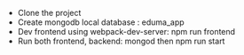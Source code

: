 - Clone the project
- Create mongodb local database : eduma_app
- Dev frontend using webpack-dev-server: npm run frontend
- Run both frontend, backend: mongod then npm run start
